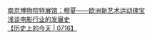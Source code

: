   
[南京博物院特展馆：穆夏——欧洲新艺术运动瑰宝](http://www.dianyue.me/archives/068/hgbxncs38v5kfhj7/)  
[浅谈电影行业的发展史](http://www.dianyue.me/archives/676/f3tf25e44izxysv2/)  
[【历史上的今天 | 0716】](http://www.dianyue.me/archives/946/x5eipiudzirlg71x/)